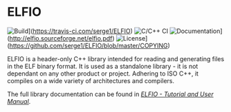 # ELFIO

![Build](https://travis-ci.com/serge1/ELFIO.svg?branch=master)](https://travis-ci.com/serge1/ELFIO)
![C/C++ CI](https://github.com/serge1/ELFIO/workflows/C/C++%20CI/badge.svg)
![Documentation](https://img.shields.io/badge/doc-download-brightgreen)](http://elfio.sourceforge.net/elfio.pdf)
![License](https://img.shields.io/badge/License-MIT-brightgreen.svg)](https://github.com/serge1/ELFIO/blob/master/COPYING)

ELFIO is a header-only C++ library intended for reading and generating
files in the ELF binary format. It is used as a standalone library - it is not
dependant on any other product or project. Adhering to ISO C++, it compiles on
a wide variety of architectures and compilers.

The full library documentation can be found in *[ELFIO - Tutorial and User Manual](http://elfio.sourceforge.net/elfio.pdf)*.
